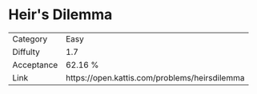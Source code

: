 # Heir's Dilemma

<table>
    <tr>
        <td>Category</td>
        <td>Easy</td>
    </tr>
    <tr>
        <td>Diffulty</td>
        <td>1.7</td>
    </tr>
    <tr>
        <td>Acceptance</td>
        <td>62.16 %</td>
    </tr>
    <tr>
        <td>Link</td>
        <td>https://open.kattis.com/problems/heirsdilemma</td>
    </tr>
</table>